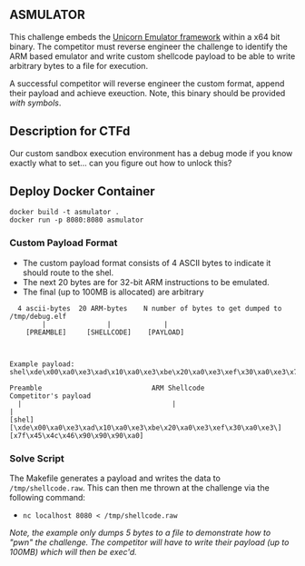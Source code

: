 ## ASMULATOR
This challenge embeds the [Unicorn Emulator framework](https://www.unicorn-engine.org/docs/) within a x64 bit binary. The competitor must reverse engineer the challenge to identify the ARM based emulator and write
custom shellcode payload to be able to write arbitrary bytes to a file for execution.

A successful competitor will reverse engineer the custom format, append their payload and achieve exeuction.
Note, this binary should be provided *with symbols*.

## Description for CTFd

Our custom sandbox execution environment has a debug mode if you know exactly what to set...
can you figure out how to unlock this?

## Deploy Docker Container

```
docker build -t asmulator .
docker run -p 8080:8080 asmulator
```

### Custom Payload Format

* The custom payload format consists of 4 ASCII bytes to indicate it should route to the shel.
* The next 20 bytes  are for 32-bit ARM instructions to be emulated.
* The final (up to 100MB is allocated) are arbitrary 
```
  4 ascii-bytes  20 ARM-bytes    N number of bytes to get dumped to /tmp/debug.elf
        |               |             |
    [PREAMBLE]     [SHELLCODE]    [PAYLOAD]
    
    
    
Example payload: shel\xde\x00\xa0\xe3\xad\x10\xa0\xe3\xbe\x20\xa0\xe3\xef\x30\xa0\xe3\x7f\x45\x4c\x46\x90\x90\x90\xa0

Preamble                           ARM Shellcode                             Competitor's payload
  |                                     |                                               |
[shel] [\xde\x00\xa0\xe3\xad\x10\xa0\xe3\xbe\x20\xa0\xe3\xef\x30\xa0\xe3\] [x7f\x45\x4c\x46\x90\x90\x90\xa0]
```

### Solve Script
The Makefile generates a payload and writes the data to ```/tmp/shellcode.raw```.
This can then me thrown at the challenge via the following command:
* ```nc localhost 8080 < /tmp/shellcode.raw```


*Note, the example only dumps 5 bytes to a file to demonstrate how to "pwn" the challenge. The competitor will have to write their payload (up to 100MB) which will then be exec'd.*
